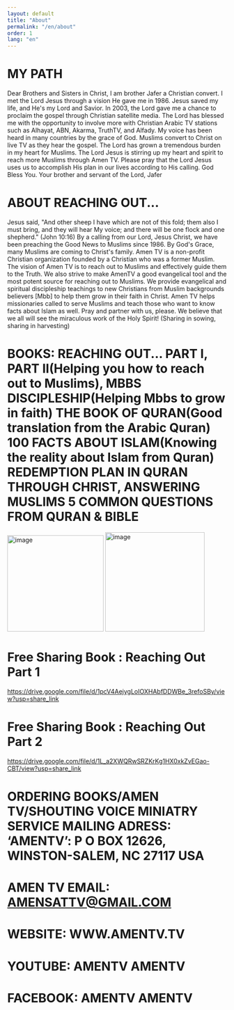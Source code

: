 ```yaml
---
layout: default
title: "About"
permalink: "/en/about"
order: 1
lang: "en"
---
```


# MY PATH

Dear Brothers and Sisters in Christ, I am brother Jafer a Christian convert. I met the Lord Jesus through a vision He gave me in 1986. Jesus saved my life, and He's my Lord and Savior.
In 2003, the Lord gave me a chance to proclaim the gospel through Christian satellite media. The Lord has blessed me with the opportunity to involve more with Christian Arabic TV stations such as Alhayat, ABN, Akarma, TruthTV, and Alfady.
My voice has been heard in many countries by the grace of God. Muslims convert to Christ on live TV as they hear the gospel. 
The Lord has grown a tremendous burden in my heart for Muslims. The Lord Jesus is stirring up my heart and spirit to reach more Muslims through Amen TV. 
Please pray that the Lord Jesus uses us to accomplish His plan in our lives according to His calling. God Bless You. 
Your brother and servant of the Lord, Jafer


# ABOUT REACHING OUT...

 Jesus said, "And other sheep I have which are not of this fold; them also I must bring, and they will hear My voice; and there will be one flock and one shepherd." (John 10:16)
By a calling from our Lord, Jesus Christ, we have been preaching the Good News to Muslims since 1986. By God's Grace, many Muslims are coming to Christ's family. Amen TV is a non-profit Christian organization founded by a Christian who was a former Muslim.
The vision of Amen TV is to reach out to Muslims and effectively guide them to the Truth. We also strive to make AmenTV a good evangelical tool and the most potent source for reaching out to Muslims. 
We provide evangelical and spiritual discipleship teachings to new Christians from Muslim backgrounds believers [Mbb] to help them grow in their faith in Christ.
Amen TV helps missionaries called to serve Muslims and teach those who want to know facts about Islam as well. 
Pray and partner with us, please. We believe that we all will see the miraculous work of the Holy Spirit! 
(Sharing in sowing, sharing in harvesting)


# BOOKS: REACHING OUT... PART I, PART II(Helping you how to reach out to Muslims), MBBS DISCIPLESHIP(Helping Mbbs to grow in faith) THE BOOK OF QURAN(Good translation from the Arabic Quran) 100 FACTS ABOUT ISLAM(Knowing the reality about Islam from Quran) REDEMPTION PLAN IN QURAN THROUGH CHRIST, ANSWERING MUSLIMS 5 COMMON QUESTIONS FROM QURAN & BIBLE
<img width="221" alt="image" src="https://user-images.githubusercontent.com/116606482/210141317-25e985ab-5681-4ed5-8905-c93b4ffd0914.png">
<img width="228" alt="image" src="https://user-images.githubusercontent.com/116606482/210149120-25ede954-0200-4063-9cda-274c03a74647.png">

# Free Sharing Book : Reaching Out Part 1
<https://drive.google.com/file/d/1pcV4AejygLoIOXHAbfDDWBe_3refoSBy/view?usp=share_link>

# Free Sharing Book : Reaching Out Part 2
<https://drive.google.com/file/d/1L_a2XWQRwSRZKrKg1HX0xkZvEGao-CBT/view?usp=share_link>


# ORDERING BOOKS/AMEN TV/SHOUTING VOICE MINIATRY SERVICE MAILING ADRESS: ‘AMENTV’: P O BOX 12626, WINSTON-SALEM, NC 27117 USA
# AMEN TV EMAIL: AMENSATTV@GMAIL.COM
# WEBSITE: WWW.AMENTV.TV
# YOUTUBE: AMENTV AMENTV
# FACEBOOK: AMENTV AMENTV

# 
